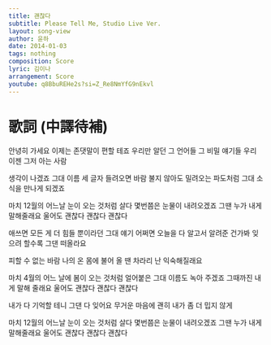 ```yaml
---
title: 괜찮다
subtitle: Please Tell Me, Studio Live Ver.
layout: song-view
author: 윤하
date: 2014-01-03
tags: nothing
composition: Score
lyric: 김이나
arrangement: Score
youtube: q8BbuREHe2s?si=Z_Re8NmYfG9nEkvl
---
```


# 歌詞 (中譯待補)

안녕히 가세요 이제는 존댓말이 편할 테죠
우리만 알던 그 언어들 그 비밀 얘기들
우리 이젠 그저 아는 사람

생각이 나겠죠 그대 이름 세 글자 들려오면
바람 불지 않아도 밀려오는 파도처럼
그대 소식을 만나게 되겠죠

마치 12월의 어느날 눈이 오는 것처럼
살다 몇번쯤은 눈물이 내려오겠죠
그땐 누가 내게 말해줄래요
울어도 괜찮다 괜찮다 괜찮다

애쓰면 모든 게 더 힘들 뿐이라던 그대 얘기
어쩌면 오늘을 다 알고서 알려준 건가봐
잊으려 할수록 그댄 떠올라요

피할 수 없는 바람 나의 온 몸에 불어 올 땐
차라리 난 익숙해질래요

마치 4월의 어느 날에 봄이 오는 것처럼
얼어붙은 그대 이름도 녹아 주겠죠
그때까진 내게 말해 줄래요
울어도 괜찮다 괜찮다 괜찮다

내가 다 기억할 테니 그댄 다 잊어요
무거운 마음에 괜히 내가 좀 더 밉지 않게

마치 12월의 어느날 눈이 오는 것처럼
살다 몇번쯤은 눈물이 내려오겠죠
그땐 누가 내게 말해줄래요
울어도 괜찮다 괜찮다 괜찮다
